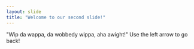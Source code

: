 ```yaml
---
layout: slide
title: "Welcome to our second slide!"
---
```

"Wip da wappa, da wobbedy wippa, aha awight!"
Use the left arrow to go back!

